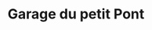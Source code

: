 ---
title: "Garage du petit Pont"
url: /orleans/garage-du-petit-pont/
shop: réparation de voitures
---
